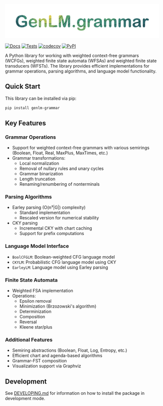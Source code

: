 
![Logo](logo.png)


[![Docs](https://github.com/genlm/genlm-grammar/actions/workflows/docs.yml/badge.svg)](https://genlm.github.io/genlm-grammar/)
[![Tests](https://github.com/genlm/genlm-grammar/actions/workflows/pytest.yml/badge.svg)](https://genlm.github.io/genlm-grammar/actions/workflows/pytest.yml)
[![codecov](https://codecov.io/github/genlm/genlm-grammar/graph/badge.svg?token=rBj8AYdpe4)](https://codecov.io/github/genlm/genlm-grammar)
[![PyPI](https://img.shields.io/pypi/v/genlm-grammar.svg)](https://pypi.org/project/genlm-grammar/)


A Python library for working with weighted context-free grammars (WCFGs), weighted finite state automata (WFSAs) and weighted finite state transducers (WFSTs). The library provides efficient implementations for grammar operations, parsing algorithms, and language model functionality.

## Quick Start

This library can be installed via pip:

```bash
pip install genlm-grammar
```

## Key Features

### Grammar Operations
- Support for weighted context-free grammars with various semirings (Boolean, Float, Real, MaxPlus, MaxTimes, etc.)
- Grammar transformations:
  - Local normalization
  - Removal of nullary rules and unary cycles
  - Grammar binarization
  - Length truncation
  - Renaming/renumbering of nonterminals

### Parsing Algorithms
- Earley parsing (O(n³|G|) complexity)
  - Standard implementation
  - Rescaled version for numerical stability
- CKY parsing
  - Incremental CKY with chart caching
  - Support for prefix computations

### Language Model Interface
- `BoolCFGLM`: Boolean-weighted CFG language model
- `CKYLM`: Probabilistic CFG language model using CKY
- `EarleyLM`: Language model using Earley parsing

### Finite State Automata
- Weighted FSA implementation
- Operations:
  - Epsilon removal
  - Minimization (Brzozowski's algorithm)
  - Determinization
  - Composition
  - Reversal
  - Kleene star/plus

### Additional Features
- Semiring abstractions (Boolean, Float, Log, Entropy, etc.)
- Efficient chart and agenda-based algorithms
- Grammar-FST composition
- Visualization support via Graphviz

## Development

See [DEVELOPING.md](DEVELOPING.md) for information on how to install the package in development mode.
